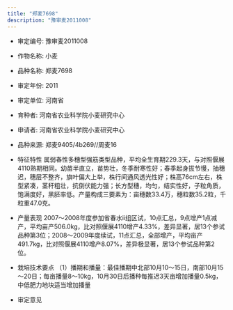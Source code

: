```yaml
---
title: "郑麦7698"
description: "豫审麦2011008"
---
```

* 审定编号:  豫审麦2011008

*  作物名称:  小麦

*  品种名称:  郑麦7698

*  审定年份:  2011

*  审定单位:  河南省

* 育种者:  河南省农业科学院小麦研究中心

*  申请者:  河南省农业科学院小麦研究中心

*  品种来源:  郑麦9405/4b269//周麦16

*  特征特性
属弱春性多穗型强筋类型品种，平均全生育期229.3天，与对照偃展4110熟期相同。幼苗半直立，苗势壮，冬季耐寒性好；春季起身拔节慢，抽穗迟，穗层不整齐，旗叶偏大上举，株行间通风透光性好；株高76cm左右，株型紧凑，茎秆粗壮，抗倒伏能力强；长方型穗，均匀，结实性好，子粒角质，饱满度好，黑胚率低。产量构成三要素为：亩穗数33.4万，穗粒数35.2粒，千粒重47.0克。

*  产量表现
2007～2008年度参加省春水ⅱ组区试，10点汇总，9点增产1点减产，平均亩产506.0kg，比对照偃展4110增产4.33%，差异显著，居13个参试品种第3位；2008～2009年度续试，11点汇总，全部增产，平均亩产491.7kg，比对照偃展4110增产8.07%，差异极显著，居13个参试品种第2位。

*  栽培技术要点
（1）播期和播量：最佳播期中北部10月10～15日，南部10月15～20日；每亩播量8～10kg，10月30日后播种每推迟3天亩增加播量0.5kg，中低肥力地块适当增加播量

*  审定意见

